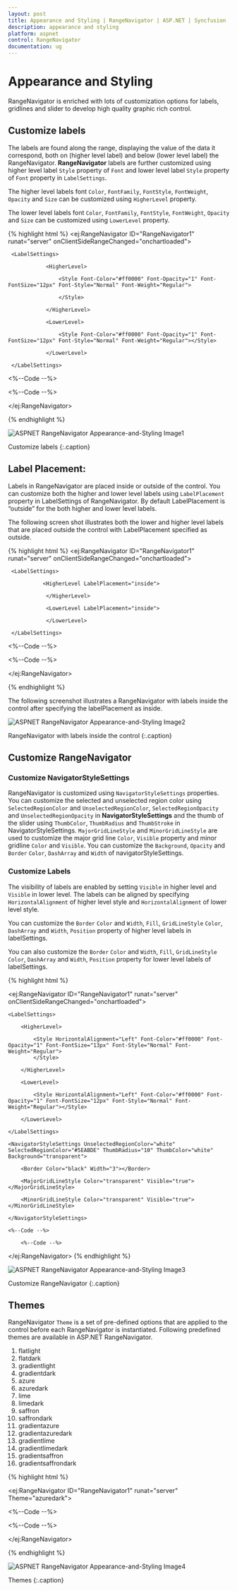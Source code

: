 ```yaml
---
layout: post
title: Appearance and Styling | RangeNavigator | ASP.NET | Syncfusion
description: appearance and styling
platform: aspnet
control: RangeNavigator
documentation: ug
---
```


# Appearance and Styling

RangeNavigator is enriched with lots of customization options for labels, gridlines and slider to develop high quality graphic rich control.

## Customize labels

The labels are found along the range, displaying the value of the data it correspond, both on (higher level label) and below (lower level label) the RangeNavigator. **RangeNavigator** labels are further customized using higher level label `Style` property of `Font` and lower level label `Style` property of `Font` property in `LabelSettings`.

The higher level labels font `Color`, `FontFamily`, `FontStyle`, `FontWeight`, `Opacity` and `Size` can be customized using `HigherLevel` property.

The lower level labels font `Color`, `FontFamily`, `FontStyle`, `FontWeight`, `Opacity` and `Size` can be customized using `LowerLevel` property. 

{% highlight html %}
<ej:RangeNavigator ID="RangeNavigator1" runat="server" onClientSideRangeChanged="onchartloaded">

     <LabelSettings>

                <HigherLevel>

                    <Style Font-Color="#ff0000" Font-Opacity="1" Font-FontSize="12px" Font-Style="Normal" Font-Weight="Regular">                        

                    </Style>

                </HigherLevel>

                <LowerLevel>

                    <Style Font-Color="#ff0000" Font-Opacity="1" Font-FontSize="12px" Font-Style="Normal" Font-Weight="Regular"></Style>

                </LowerLevel>

     </LabelSettings>

  <%--Code --%>

  <%--Code --%>

</ej:RangeNavigator>

{% endhighlight %}

![ASPNET RangeNavigator Appearance-and-Styling Image1](Appearance-and-Styling_images/Appearance-and-Styling_img1.png)

Customize labels
{:.caption} 

## Label Placement:

Labels in RangeNavigator are placed inside or outside of the control. You can customize both the higher and lower level labels using `LabelPlacement` property in LabelSettings of RangeNavigator. By default LabelPlacement is “outside” for the both higher and lower level labels.

The following screen shot illustrates both the lower and higher level labels that are placed outside the control with LabelPlacement specified as outside. 

{% highlight html %}
<ej:RangeNavigator ID="RangeNavigator1" runat="server" onClientSideRangeChanged="onchartloaded">

     <LabelSettings>

               <HigherLevel LabelPlacement="inside">                   

                </HigherLevel>

                <LowerLevel LabelPlacement="inside">                   

                </LowerLevel>

     </LabelSettings>

  <%--Code --%>

  <%--Code --%>

</ej:RangeNavigator>

{% endhighlight %}

The following screenshot illustrates a RangeNavigator with labels inside the control after specifying the labelPlacement as inside.

![ASPNET RangeNavigator Appearance-and-Styling Image2](Appearance-and-Styling_images/Appearance-and-Styling_img2.png)

RangeNavigator with labels inside the control
{:.caption} 

## Customize RangeNavigator

### Customize NavigatorStyleSettings

RangeNavigator is customized using `NavigatorStyleSettings` properties. You can customize the selected and unselected region color using `SelectedRegionColor` and `UnselectedRegionColor`, `SelectedRegionOpacity` and `UnselectedRegionOpacity` in **NavigatorStyleSettings** and the thumb of the slider using `ThumbColor`, `ThumbRadius` and `ThumbStroke` in NavigatorStyleSettings.  `MajorGridLineStyle` and `MinorGridLineStyle` are used to customize the major grid line `Color`, `Visible` property and minor gridline `Color` and `Visible`. You can customize the `Background`, `Opacity` and `Border` `Color`, `DashArray` and `Width` of navigatorStyleSettings.

### Customize Labels

The visibility of labels are enabled by setting `Visible` in higher level and `Visible` in lower level. The labels can be aligned by specifying `HorizontalAlignment` of higher level style and `HorizontalAlignment` of lower level style.

You can customize the `Border` `Color` and `Width`, `Fill`, `GridLineStyle` `Color`, `DashArray` and `Width`, `Position` property of higher level labels in labelSettings.

You can also customize the `Border` `Color` and `Width`, `Fill`, `GridLineStyle` `Color`, `DashArray` and `Width`, `Position` property for lower level labels of labelSettings.

{% highlight html %}

<ej:RangeNavigator ID="RangeNavigator1" runat="server" onClientSideRangeChanged="onchartloaded">

    <LabelSettings>

        <HigherLevel>

            <Style HorizontalAlignment="Left" Font-Color="#ff0000" Font-Opacity="1" Font-FontSize="13px" Font-Style="Normal" Font-Weight="Regular">
            </Style>

        </HigherLevel>

        <LowerLevel>

            <Style HorizontalAlignment="Left" Font-Color="#ff0000" Font-Opacity="1" Font-FontSize="12px" Font-Style="Normal" Font-Weight="Regular"></Style>

        </LowerLevel>

    </LabelSettings>

    <NavigatorStyleSettings UnselectedRegionColor="white" SelectedRegionColor="#5EABDE" ThumbRadius="10" ThumbColor="white" Background="transparent">

        <Border Color="black" Width="3"></Border>

        <MajorGridLineStyle Color="transparent" Visible="true"></MajorGridLineStyle>

        <MinorGridLineStyle Color="transparent" Visible="true"></MinorGridLineStyle>

    </NavigatorStyleSettings>

    <%--Code --%>

        <%--Code --%>

</ej:RangeNavigator>
{% endhighlight %}

![ASPNET RangeNavigator Appearance-and-Styling Image3](Appearance-and-Styling_images/Appearance-and-Styling_img3.png)

Customize RangeNavigator
{:.caption}

## Themes

RangeNavigator `Theme` is a set of pre-defined options that are applied to the control before each RangeNavigator is instantiated. Following predefined themes are available in ASP.NET RangeNavigator.

1. flatlight                  
2. flatdark                  
3. gradientlight           
4. gradientdark           
5. azure                      
6. azuredark               
7. lime 
8. limedark
9. saffron
10. saffrondark
11. gradientazure
12. gradientazuredark
13. gradientlime
14. gradientlimedark
15. gradientsaffron
16. gradientsaffrondark


{% highlight html %}

<ej:RangeNavigator ID="RangeNavigator1" runat="server" Theme="azuredark">

<%--Code --%>

<%--Code --%>

</ej:RangeNavigator>

{% endhighlight %}

![ASPNET RangeNavigator Appearance-and-Styling Image4](Appearance-and-Styling_images/Appearance-and-Styling_img4.png) 

Themes
{:.caption}
